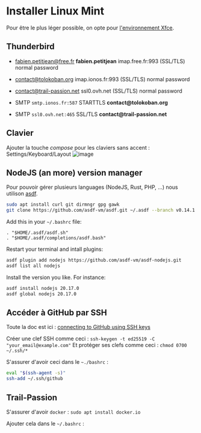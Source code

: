 # Installer Linux Mint

Pour être le plus léger possible, on opte pour [l'environnement Xfce](https://www.linuxmint.com/download.php).

## Thunderbird

* [fabien.petitjean@free.fr](mailto:fabien.petitjean@free.fr) __fabien.petitjean__ imap.free.fr:993 (SSL/TLS) normal password
* [contact@tolokoban.org](mailto:contact@tolokoban.org) imap.ionos.fr:993 (SSL/TLS) normal password
* [contact@trail-passion.net](mailto:contact@trail-passion.net) ssl0.ovh.net (SSL/TLS) normal password

* SMTP `smtp.ionos.fr:587` STARTTLS __contact@tolokoban.org__
* SMTP `ssl0.ovh.net:465` SSL/TLS __contact@trail-passion.net__

## Clavier

Ajouter la touche _compose_ pour les claviers sans accent : Settings/Keyboard/Layout
![image](https://github.com/user-attachments/assets/01809496-e31a-4aaa-b534-7791ff494295)

## NodeJS (an more) version manager

Pour pouvoir gérer plusieurs languages (NodeJS, Rust, PHP, ...) nous utilison [asdf](https://github.com/asdf-vm/asdf).

```bash
sudo apt install curl git dirmngr gpg gawk
git clone https://github.com/asdf-vm/asdf.git ~/.asdf --branch v0.14.1
```

Add this in your `~/.bashrc` file:

```
. "$HOME/.asdf/asdf.sh"
. "$HOME/.asdf/completions/asdf.bash"
```

Restart your terminal and intall plugins:

```bash
asdf plugin add nodejs https://github.com/asdf-vm/asdf-nodejs.git
asdf list all nodejs
```

Install the version you like. For instance:

```bash
asdf install nodejs 20.17.0
asdf global nodejs 20.17.0
```

## Accéder à GitHub par SSH

Toute la doc est ici :  [connecting to GitHub using SSH keys](https://docs.github.com/en/authentication/connecting-to-github-with-ssh)

Créer une clef SSH comme ceci : `ssh-keygen -t ed25519 -C "your_email@example.com"`
Et protéger ses clefs comme ceci : `chmod 0700 ~/.ssh/*`

S'assurer d'avoir ceci dans le `~./bashrc` :

```bash
eval "$(ssh-agent -s)"
ssh-add ~/.ssh/github
```

## Trail-Passion

S'assurer d'avoir `docker` : `sudo apt install docker.io`

Ajouter cela dans le `~/.bashrc` :

```bash

```



